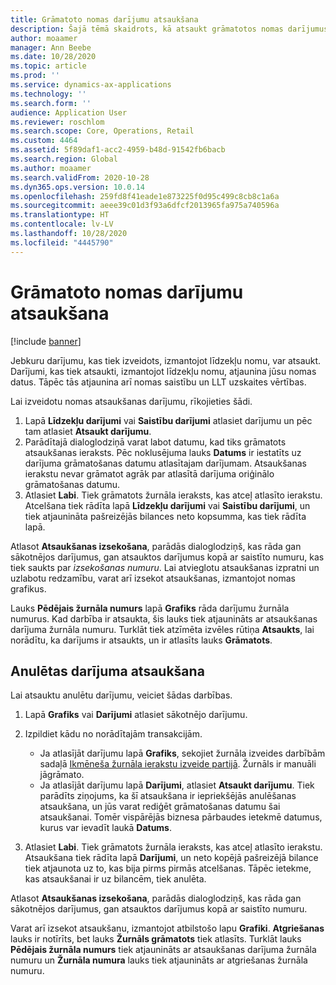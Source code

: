 ```yaml
---
title: Grāmatoto nomas darījumu atsaukšana
description: Šajā tēmā skaidrots, kā atsaukt grāmatotos nomas darījumus. Jebkuru darījumu, kas tiek izveidots, izmantojot līdzekļu nomu, var atsaukt.
author: moaamer
manager: Ann Beebe
ms.date: 10/28/2020
ms.topic: article
ms.prod: ''
ms.service: dynamics-ax-applications
ms.technology: ''
ms.search.form: ''
audience: Application User
ms.reviewer: roschlom
ms.search.scope: Core, Operations, Retail
ms.custom: 4464
ms.assetid: 5f89daf1-acc2-4959-b48d-91542fb6bacb
ms.search.region: Global
ms.author: moaamer
ms.search.validFrom: 2020-10-28
ms.dyn365.ops.version: 10.0.14
ms.openlocfilehash: 259fd8f41eade1e873225f0d95c499c8cb8c1a6a
ms.sourcegitcommit: aeee39c01d3f93a6dfcf2013965fa975a740596a
ms.translationtype: HT
ms.contentlocale: lv-LV
ms.lasthandoff: 10/28/2020
ms.locfileid: "4445790"
---
```

# <a name="reverse-posted-lease-transactions"></a>Grāmatoto nomas darījumu atsaukšana

[!include [banner](../includes/banner.md)]

Jebkuru darījumu, kas tiek izveidots, izmantojot līdzekļu nomu, var atsaukt. Darījumi, kas tiek atsaukti, izmantojot līdzekļu nomu, atjaunina jūsu nomas datus. Tāpēc tās atjaunina arī nomas saistību un LLT uzskaites vērtības.

Lai izveidotu nomas atsaukšanas darījumu, rīkojieties šādi.

1. Lapā **Līdzekļu darījumi** vai **Saistību darījumi** atlasiet darījumu un pēc tam atlasiet **Atsaukt darījumu**.
2. Parādītajā dialoglodziņā varat labot datumu, kad tiks grāmatots atsaukšanas ieraksts. Pēc noklusējuma lauks **Datums** ir iestatīts uz darījuma grāmatošanas datumu atlasītajam darījumam. Atsaukšanas ierakstu nevar grāmatot agrāk par atlasītā darījuma oriģinālo grāmatošanas datumu.
3. Atlasiet **Labi**. Tiek grāmatots žurnāla ieraksts, kas atceļ atlasīto ierakstu. Atcelšana tiek rādīta lapā **Līdzekļu darījumi** vai **Saistību darījumi**, un tiek atjaunināta pašreizējās bilances neto kopsumma, kas tiek rādīta lapā.

Atlasot **Atsaukšanas izsekošana**, parādās dialoglodziņš, kas rāda gan sākotnējos darījumus, gan atsauktos darījumus kopā ar saistīto numuru, kas tiek saukts par *izsekošanas numuru*. Lai atvieglotu atsaukšanas izpratni un uzlabotu redzamību, varat arī izsekot atsaukšanas, izmantojot nomas grafikus.

Lauks **Pēdējais žurnāla numurs** lapā **Grafiks** rāda darījumu žurnāla numurus. Kad darbība ir atsaukta, šis lauks tiek atjaunināts ar atsaukšanas darījuma žurnāla numuru. Turklāt tiek atzīmēta izvēles rūtiņa **Atsaukts**, lai norādītu, ka darījums ir atsaukts, un ir atlasīts lauks **Grāmatots**.

## <a name="revoke-a-reversed-transaction"></a>Anulētas darījuma atsaukšana

Lai atsauktu anulētu darījumu, veiciet šādas darbības.

1. Lapā **Grafiks** vai **Darījumi** atlasiet sākotnējo darījumu.
2. Izpildiet kādu no norādītajām transakcijām.

    - Ja atlasījāt darījumu lapā **Grafiks**, sekojiet žurnāla izveides darbībām sadaļā [Ikmēneša žurnāla ierakstu izveide partijā](create-monthly-journals-batch.md). Žurnāls ir manuāli jāgrāmato.
    - Ja atlasījāt darījumu lapā **Darījumi**, atlasiet **Atsaukt darījumu**. Tiek parādīts ziņojums, ka šī atsaukšana ir iepriekšējās anulēšanas atsaukšana, un jūs varat rediģēt grāmatošanas datumu šai atsaukšanai. Tomēr vispārējās biznesa pārbaudes ietekmē datumus, kurus var ievadīt laukā **Datums**. 

3. Atlasiet **Labi**. Tiek grāmatots žurnāla ieraksts, kas atceļ atlasīto ierakstu. Atsaukšana tiek rādīta lapā **Darījumi**, un neto kopējā pašreizējā bilance tiek atjaunota uz to, kas bija pirms pirmās atcelšanas. Tāpēc ietekme, kas atsaukšanai ir uz bilancēm, tiek anulēta.

Atlasot **Atsaukšanas izsekošana**, parādās dialoglodziņš, kas rāda gan sākotnējos darījumus, gan atsauktos darījumus kopā ar saistīto numuru.

Varat arī izsekot atsaukšanu, izmantojot atbilstošo lapu **Grafiki**. **Atgriešanas** lauks ir notīrīts, bet lauks **Žurnāls grāmatots** tiek atlasīts. Turklāt lauks **Pēdējais žurnāla numurs** tiek atjaunināts ar atsaukšanas darījuma žurnāla numuru un **Žurnāla numura** lauks tiek atjaunināts ar atgriešanas žurnāla numuru.
